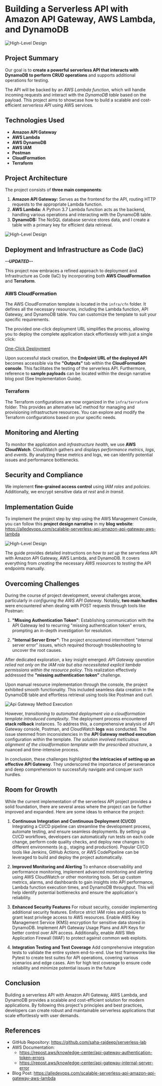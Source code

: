 
# Building a Serverless API with Amazon API Gateway, AWS Lambda, and DynamoDB

![High-Level Design](./images/serverless-resized-small.jpg)

## Project Summary
Our goal is to **create a powerful serverless API that interacts with DynamoDB to perform CRUD operations** and supports additional operations for testing. 

The API will be backed by an *AWS Lambda function*, which will handle incoming requests and interact with the *DynamoDB table* based on the payload. This project aims to showcase how to build a scalable and cost-efficient *serverless API* using AWS services.

## Technologies Used
- **Amazon API Gateway**
- **AWS Lambda**
- **AWS DynamoDB**
- **AWS IAM**
- **Postman**
- **CloudFormation**
- **Terraform**

## Project Architecture
The project consists of **three main components**:
1. **Amazon API Gateway:** Serves as the frontend for the API, routing HTTP requests to the appropriate Lambda function.
2. **AWS Lambda:** A Python 3.7 Lambda function acts as the backend, handling various operations and interacting with the DynamoDB table.
3. **DynamoDB:** The NoSQL database service stores data, and I create a table with a primary key for efficient data retrieval.

![High-Level Design](https://cdn.hashnode.com/res/hashnode/image/upload/v1690899236087/dd4f2db8-6930-4c67-819a-599a0db1e97e.png)


## Deployment and Infrastructure as Code (IaC) 
**_--UPDATED--_**

This project now embraces a refined approach to deployment and Infrastructure as Code (IaC) by incorporating both **AWS CloudFormation** and **Terraform**.

### AWS CloudFormation

The AWS CloudFormation template is located in the `infra/cfn` folder. It defines all the necessary resources, including the Lambda function, API Gateway, and DynamoDB table. You can customize the template to suit your specific requirements.

The provided one-click deployment URL simplifies the process, allowing you to deploy the complete application stack effortlessly with just a single click:

[One-Click Deployment](https://us-east-1.console.aws.amazon.com/cloudformation/home#/stacks/quickcreate?templateUrl=https://serverless-api-gateway-lambda-dynamodb.s3.amazonaws.com/cloudformation-template.yaml&stackName=serverless-api-gateway-lambda-dynamodb)

Upon successful stack creation, the **Endpoint URL of the deployed API** becomes accessible via the **"Outputs"** tab within the **CloudFormation console**. This facilitates the testing of the serverless API. Furthermore, reference to **sample payloads** can be located within the design narrative blog post (See Implementation Guide).

### Terraform

The Terraform configurations are now organized in the `infra/terraform` folder. This provides an alternative IaC method for managing and provisioning infrastructure resources. You can explore and modify the Terraform configurations based on your specific needs.

## Monitoring and Alerting
To monitor the application and *infrastructure health*, we use **AWS CloudWatch**. CloudWatch gathers and displays *performance metrics*, *logs*, and *events*. By analyzing these metrics and logs, we can identify potential issues and performance bottlenecks.

## Security and Compliance
We implement **fine-grained access control** using *IAM roles* and *policies*. Additionally, we encrypt sensitive data *at rest* and *in transit*. 

## Implementation Guide

To implement the project step by step using the AWS Management Console, you can follow this **project design narrative** in my **blog website**: https://alledevops.com/scalable-serverless-api-amazon-api-gateway-aws-lambda

![High-Level Design](./images/blog-sample-intro.JPG)

The guide provides detailed instructions on *how to set up* the serverless API with Amazon API Gateway, AWS Lambda, and DynamoDB. It covers everything from *creating* the necessary *AWS resources* to *testing* the API endpoints manually.

## Overcoming Challenges

During the course of project development, several challenges arose, particularly in *configuring the AWS API Gateway*. Notably, **two main hurdles** were encountered when dealing with POST requests through tools like Postman:

1. **"Missing Authentication Token"**: Establishing communication with the API Gateway led to recurring "missing authentication token" errors, prompting an in-depth investigation for resolution.

2. **"Internal Server Error"**: The project encountered intermittent "internal server error" issues, which required thorough troubleshooting to uncover the root causes.

After dedicated exploration, a key insight emerged: *API Gateway operation relied not only on the IAM role but also necessitated explicit lambda permissions within the resource policy*. This realization effectively addressed the **"missing authentication token"** challenge.

Upon manual resource implementation through the console, the project exhibited smooth functionality. This included seamless data creation in the DynamoDB table and effortless retrieval using tools like Postman and curl.

![Api Gateway Method Execution](./images/api-gateway-method-execution.JPG)

However, *transitioning to automated deployment via a cloudformation template introduced complexity*. The deployment process encountered **stack rollback** instances. To address this, a comprehensive analysis of API Gateway console, Postman, and CloudWatch **logs** was conducted. The issue stemmed from inconsistencies in the **API Gateway method execution** configuration within the template. *The solution involved meticulous alignment of the cloudformation template with the prescribed structure*, a nuanced and time-intensive process.

In conclusion, these challenges highlighted **the intricacies of setting up an effective API Gateway**. They underscored the importance of perseverance and deep comprehension to successfully navigate and conquer such hurdles.

## Room for Growth
While the current implementation of the serverless API project provides a solid foundation, there are several areas where the project can be further improved and expanded. Here are some ideas to enhance the project:

1. **Continuous Integration and Continuous Deployment (CI/CD)**
Integrating a CI/CD pipeline can streamline the development process, automate testing, and ensure seamless deployments. By setting up CI/CD workflows, developers can automatically run tests on each code change, perform code quality checks, and deploy new changes to different environments (e.g., staging and production). Popular CI/CD tools like Jenkins, GitHub Actions, or AWS CodePipeline can be leveraged to build and deploy the project automatically.

2. **Improved Monitoring and Alerting**
To enhance observability and performance monitoring, implement advanced monitoring and alerting using AWS CloudWatch or other monitoring tools. Set up custom metrics, alarms, and dashboards to gain insights into API performance, Lambda function execution times, and DynamoDB throughput. This will help identify potential bottlenecks and ensure the application's reliability.

3. **Enhanced Security Features**
For robust security, consider implementing additional security features. Enforce strict IAM roles and policies to grant least privilege access to AWS resources. Enable AWS Key Management Service (KMS) encryption for sensitive data stored in DynamoDB. Implement API Gateway Usage Plans and API Keys for better control over API access. Additionally, enable AWS Web Application Firewall (WAF) to protect against common web exploits.

4. **Integration Testing and Test Coverage**
Add comprehensive integration tests to validate the entire system end-to-end. Use test frameworks like Pytest to create test suites for API operations, covering various scenarios and edge cases. Aim for high test coverage to ensure code reliability and minimize potential issues in the future

## Conclusion
Building a serverless API with Amazon API Gateway, AWS Lambda, and DynamoDB provides a scalable and cost-efficient solution for modern applications. By following this project's principles and best practices, developers can create robust and maintainable serverless applications that scale effortlessly with user demands.

## References
- GitHub Repository: https://github.com/saha-rajdeep/serverless-lab
- AWS Documentation: 
  - https://repost.aws/knowledge-center/api-gateway-authentication-token-errors
  - https://repost.aws/knowledge-center/api-gateway-internal-server-error
- Blog Post: https://alledevops.com/scalable-serverless-api-amazon-api-gateway-aws-lambda
